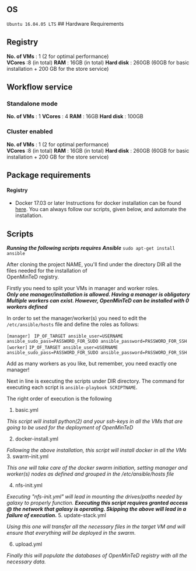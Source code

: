 ## OS  
`` Ubuntu 16.04.05 LTS `` ## Hardware Requirements    

## Registry
  **No. of VMs** : 1 (2 for optimal performance)  
  **VCores** :8 (in total)
  **RAM** : 16GB  (in total)
  **Hard disk** : 260GB (60GB for basic installation + 200 GB for the store service)   
  
## Workflow service

### Standalone mode

  **No. of VMs** : 1
  **VCores** : 4
  **RAM** : 16GB
  **Hard disk** : 100GB

### Cluster enabled
  
  **No. of VMs** : 1 (2 for optimal performance)  
  **VCores** :8 (in total)
  **RAM** : 16GB  (in total)
  **Hard disk** : 260GB (60GB for basic installation + 200 GB for the store service)   
  
  
## Package requirements  
#### Registry  
  
 - Docker 17.03 or later
    Instructions for docker installation can be found [here](https://www.digitalocean.com/community/tutorials/how-to-install-and-use-docker-on-ubuntu-16-04). You can always follow our scripts, given below, and automate the installation.
  
## Scripts  
  
***Running the following scripts requires Ansible***
``sudo apt-get install ansible``


After cloning the project NAME, you'll find under the directory DIR all the files needed for the installation of   
OpenMinTeD registry.  
  
Firstly you need to split your VMs in manager and worker roles.  
***Only one manager/installation is allowed. Having a manager is obligatory**  
**Multiple workers can exist. However, OpenMinTeD can be installed with 0 workers defined***  
  
In order to set the manager/worker(s) you need to edit the ``/etc/ansible/hosts`` file and define the roles as follows:  
  
``[manager] `` 
`` IP_OF_TARGET ansible_user=USERNAME ansible_sudo_pass=PASSWORD_FOR_SUDO ansible_password=PASSWORD_FOR_SSH `` 
``[worker]``
 ``IP_OF_TARGET ansible_user=USERNAME ansible_sudo_pass=PASSWORD_FOR_SUDO ansible_password=PASSWORD_FOR_SSH 
``  
 
Add as many workers as you like, but remember, you need exactly one manager!

Next in line is executing the scripts under DIR directory. The command for executing each script is ``ansible-playbook SCRIPTNAME``. 

The right order of execution is the following

 1. basic.yml
 
 *This script will install python(2) and your ssh-keys in all the VMs that are going to be used for the deployment of OpenMinTeD* 
 
 2. docker-install.yml
 
 *Following the above installation, this script will install docker in all the VMs*
 3. swarm-init.yml
 
 *This one will take care of the docker swarm initiation, setting manager and worker(s) nodes as defined and grouped in the /etc/ansible/hosts file*
 
 4. nfs-init.yml
 
*Executing "nfs-init.yml" will lead in mounting the drives/paths needed by galaxy to properly function.* 
***Executing this script requires granted access @ the network that galaxy is operating. Skipping the above will lead in a failure of execution.***
 5. update-stack.yml
 
 *Using this one will transfer all the necessary files in the target VM and will ensure that everything will be deployed in the swarm*.
 
 6. upload.yml
 
 *Finally this will populate the databases of OpenMinTeD registry with all the necessary data.*

